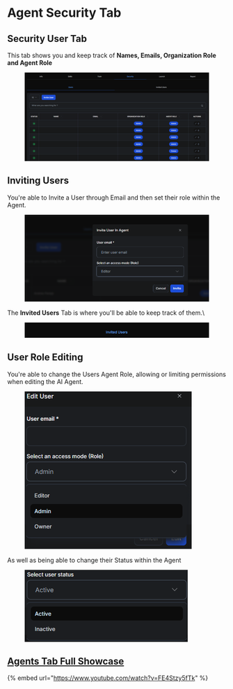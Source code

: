 # Agent Security Tab

## Security User Tab

This tab shows you and keep track of **Names, Emails, Organization Role and Agent Role**

<figure><img src="../.gitbook/assets/image (61).png" alt=""><figcaption></figcaption></figure>

## Inviting Users

You're able to Invite a User through Email and then set their role within the Agent.

<figure><img src="../.gitbook/assets/image (63).png" alt=""><figcaption></figcaption></figure>

The **Invited Users** Tab is where you'll be able to keep track of them.\


<figure><img src="../.gitbook/assets/image (66).png" alt=""><figcaption></figcaption></figure>



## User Role Editing

You're able to change the Users Agent Role, allowing or limiting permissions when editing the AI Agent.

<figure><img src="../.gitbook/assets/image (62).png" alt=""><figcaption></figcaption></figure>

As well as being able to change their Status within the Agent

<figure><img src="../.gitbook/assets/image (64).png" alt=""><figcaption></figcaption></figure>

## [Agents Tab Full Showcase](https://www.youtube.com/watch?v=FE4Stzy5fTk)

{% embed url="https://www.youtube.com/watch?v=FE4Stzy5fTk" %}
